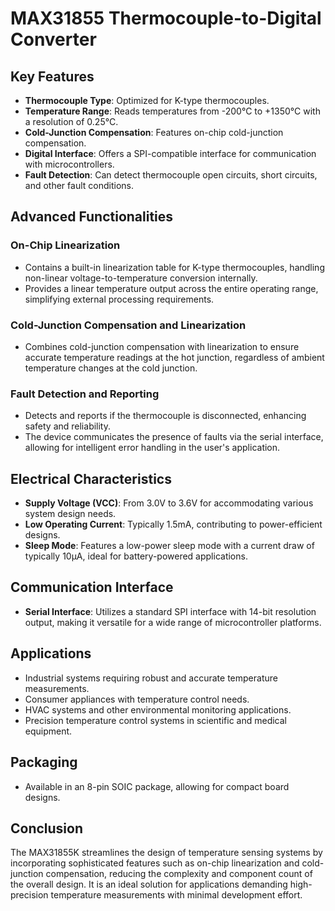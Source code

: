 # MAX31855 Thermocouple-to-Digital Converter

## Key Features

- **Thermocouple Type**: Optimized for K-type thermocouples.
- **Temperature Range**: Reads temperatures from -200°C to +1350°C with a resolution of 0.25°C.
- **Cold-Junction Compensation**: Features on-chip cold-junction compensation.
- **Digital Interface**: Offers a SPI-compatible interface for communication with microcontrollers.
- **Fault Detection**: Can detect thermocouple open circuits, short circuits, and other fault conditions.

## Advanced Functionalities

### On-Chip Linearization
- Contains a built-in linearization table for K-type thermocouples, handling non-linear voltage-to-temperature conversion internally.
- Provides a linear temperature output across the entire operating range, simplifying external processing requirements.

### Cold-Junction Compensation and Linearization
- Combines cold-junction compensation with linearization to ensure accurate temperature readings at the hot junction, regardless of ambient temperature changes at the cold junction.

### Fault Detection and Reporting
- Detects and reports if the thermocouple is disconnected, enhancing safety and reliability.
- The device communicates the presence of faults via the serial interface, allowing for intelligent error handling in the user's application.

## Electrical Characteristics

- **Supply Voltage (VCC)**: From 3.0V to 3.6V for accommodating various system design needs.
- **Low Operating Current**: Typically 1.5mA, contributing to power-efficient designs.
- **Sleep Mode**: Features a low-power sleep mode with a current draw of typically 10µA, ideal for battery-powered applications.

## Communication Interface

- **Serial Interface**: Utilizes a standard SPI interface with 14-bit resolution output, making it versatile for a wide range of microcontroller platforms.

## Applications

- Industrial systems requiring robust and accurate temperature measurements.
- Consumer appliances with temperature control needs.
- HVAC systems and other environmental monitoring applications.
- Precision temperature control systems in scientific and medical equipment.

## Packaging

- Available in an 8-pin SOIC package, allowing for compact board designs.

## Conclusion

The MAX31855K streamlines the design of temperature sensing systems by incorporating sophisticated features such as on-chip linearization and cold-junction compensation, reducing the complexity and component count of the overall design. It is an ideal solution for applications demanding high-precision temperature measurements with minimal development effort.
